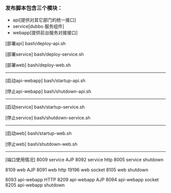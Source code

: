 ### 发布脚本包含三个模块：
* api[提供对其它部门的统一接口]
* service[dubbo 服务组件]
* webapp[提供前台服务对接接口]

[部署api]
bash/deploy-api.sh

[部署service]
bash/deploy-service.sh

[部署web]
bash/deploy-web.sh


--------------------------------
[启动api-webapp]
bash/startup-api.sh

[停止api-webapp]
bash/shutdown-api.sh

--------------------------------

[启动service]
bash/startup-service.sh

[停止service]
bash/shutdown-service.sh

--------------------------------

[启动web]
bash/startup-web.sh

[停止web]
bash/shutdown-web.sh

------------------------------

[端口使用情况]
8009 service AJP
8092 service http
8005 service shutdown

8109 web AJP
8091 web http
19196 web socket
8105 web shutdown

8093 api-webapp HTTP
8209 api-webapp AJP
8094 api-webapp socket
8205 api-webapp shutdown
